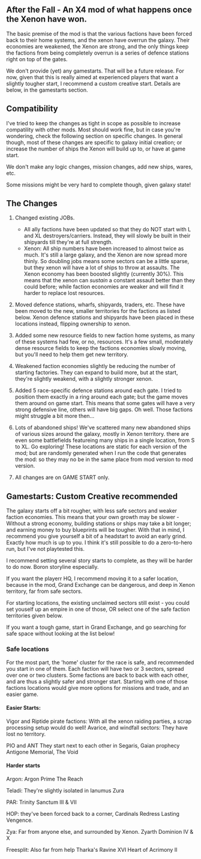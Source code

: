 ## After the Fall - An X4 mod of what happens once the Xenon have won.
The basic premise of the mod is that the various factions have been forced back to their home systems,
and the xenon have overrun the galaxy. Their economies are weakened, the Xenon are strong, and the 
only things keep the factions from being completely overrun is a series of defence stations right
on top of the gates.

We don't provide (yet) any gamestarts. That will be a future release. For now, given that this is really
aimed at experienced players that want a slightly tougher start, I recommend a custom creative start.
Details are below, in the gamestarts section.

## Compatibility
I've tried to keep the changes as tight in scope as possible to increase compatility with other mods.
Most should work fine, but in case you're wondering, check the following section on specific changes.
In general though, most of these changes are specific to galaxy initial creation; or increase the number
of ships the Xenon will build up to, or have at game start.

We don't make any logic changes, mission changes, add new ships, wares, etc.

Some missions might be very hard to complete though, given galaxy state!

## The Changes
1. Changed existing JOBs.
    * All ally factions have been updated so that they do NOT start with L and XL destroyers/carriers.
    Instead, they will slowly be built in their shipyards till they're at full strength.
    * Xenon: All ship numbers have been increased to almost twice as much. It's still a large galaxy,
    and the Xenon are now spread more thinly. So doubling jobs means some sectors can be a little sparse,
    but they xenon will have a lot of ships to throw at assaults.
    The Xenon economy has been boosted slightly (currently 30%). This means that the xenon can *sustain*
    a constant assault better than they could before; while faction economies are weaker and will find
    it harder to replace lost resources.

2. Moved defence stations, wharfs, shipyards, traders, etc.
    These have been moved to the new, smaller territories for the factions as listed below.
    Xenon defence stations and shipyards have been placed in these locations instead, flipping ownership
    to xenon.

3. Added some new resource fields to new faction home systems, as many of these systems had few, or no,
resources. It's a few small, moderately dense resource fields to keep the factions economies slowly moving,
but you'll need to help them get new territory.

4. Weakened faction economies slightly be reducing the number of starting factories. They can expand to
build more, but at the start, they're slightly weakend, with a slightly stronger xenon.

5. Added 5 race-specific defence stations around each gate.
I tried to position them exactly in a ring around each gate; but the game moves them around on game start.
This means that some gates will have a very strong defensive line, others will have big gaps. Oh well.
Those factions might struggle a bit more then...

6. Lots of abandoned ships! 
We've scattered many new abandoned ships of various sizes around the galaxy, mostly in Xenon territory.
there are even some battlefields featureing many ships in a single location, from S to XL. Go exploring!
These locations are static for each version of the mod; but are randomly generated when I run the code
that generates the mod: so they may no be in the same place from mod version to mod version.

7. All changes are on GAME START only.

## Gamestarts: Custom Creative recommended
The galaxy starts off a bit rougher, with less safe sectors and weaker faction economies. This means
that your own growth may be slower - Without a strong economy, building stations or ships may take
a bit longer; and earning money to buy blueprints will be tougher.
With that in mind, I recommend you give yourself a bit of a headstart to avoid an early grind.
Exactly how much is up to you. I think it's still possible to do a zero-to-hero run, but I've not
playtested this.

I recommend setting several story starts to complete, as they will be harder to do now. Boron storyline
especially. 

If you want the playerr HQ, I recommend moving it to a safer location, because in the mod, Grand Exchange
can be dangerous, and deep in Xenon territory, far from safe sectors.

For starting locations, the existing unclaimed sectors still exist - you could set youself up an empire
in one of those, OR select one of the safe faction territories given below.

If you want a tough game, start in Grand Exchange, and go searching for safe space without looking at
the list below!

### Safe locations
For the most part, the 'home' cluster for the race is safe, and recommended you start in one of them.
Each faction will have two or 3 sectors, spread over one or two clusters. Some factions are back to
back with each other, and are thus a slightly safer and stronger start. Starting with one of those
factions locations would give more options for missions and trade, and an easier game.


#### Easier Starts:
Vigor and Riptide pirate factions: With all the xenon raiding parties, a scrap processing 
setup would do well!
    Avarice, and windfall sectors: They have lost no territory.

PIO and ANT
    They start next to each other in
    Segaris, Gaian prophecy
    Antigone Memorial, The Void

#### Harder starts
Argon:
    Argon Prime
    The Reach

Teladi:
    They're slightly isolated in
    Ianumus Zura

PAR:
    Trinity Sanctum III & VII

HOP:
    they've been forced back to a corner,
    Cardinals Redress
    Lasting Vengence.

Zya:
    Far from anyone else, and surrounded by Xenon.
    Zyarth Dominion IV & X

Freesplit:
    Also far from help
    Tharka's Ravine XVI
    Heart of Acrimony II




